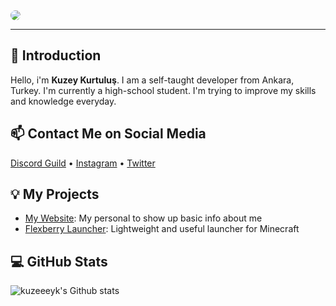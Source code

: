 

<img src='https://media.discordapp.net/attachments/976855565974253609/983514665508294676/banner.png' style="border-radius:12px;">

-------
## 👋 Introduction
Hello, i'm **Kuzey Kurtuluş**. I am a self-taught developer from Ankara, Turkey. I'm currently a high-school student. I'm trying to improve my skills and knowledge everyday.

## 📫 Contact Me on Social Media
[Discord Guild](https://discord.gg/xCVmYQuY) • [Instagram](https://www.instagram.com/kuzeeeyk/) • [Twitter](https://twitter.com/kuzeeeykurtulus)


## 💡 My Projects

- [My Website](https://kuzeeeyk.me): My personal to show up basic info about me
- [Flexberry Launcher](https://github.com/FlexberryLauncher): Lightweight and useful launcher for Minecraft

## 💻 GitHub Stats

![kuzeeeyk's Github stats](https://github-readme-stats.vercel.app/api?username=kuzeeeyk&show_icons=true)
